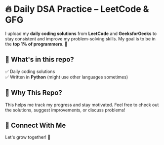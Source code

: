 # 🔥 Daily DSA Practice – LeetCode & GFG

I upload my **daily coding solutions** from **LeetCode** and **GeeksforGeeks** to stay consistent and improve my problem-solving skills. My goal is to be in the **top 1% of programmers**. 🚀  

## 📌 What's in this repo?  
✅ Daily coding solutions  
✅ Written in **Python** (might use other languages sometimes)  

## 🎯 Why This Repo?  
This helps me track my progress and stay motivated. Feel free to check out the solutions, suggest improvements, or discuss problems!  

## 🔗 Connect With Me  
Let's grow together! 🚀  

<!-- day-10 leetcode  -->
<!-- day-11 leetcode  -->


<!-- day-23 leetcode  -->
<!-- day-28 gfg -->




<!-- git add . -->
<!-- git commit -m "Message" -->
<!-- git push origin main -->


<!-- echo "# streak save 16-04-2025" >> streak-log.txt -->
<!-- git add . -->
<!-- git commit -m "daily streak commit for 16-04-2025" -->
<!-- git push origin main -->
